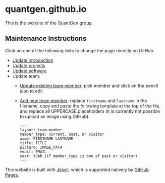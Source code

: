 quantgen.github.io
==================

This is the website of the QuantGen group.

Maintenance Instructions
------------------------

Click on one of the following links to change the page directly on GitHub:

- [Update introduction](https://github.com/QuantGen/quantgen.github.io/edit/master/_includes/introduction.md)
- [Update projects](https://github.com/QuantGen/quantgen.github.io/edit/master/_includes/projects.md)
- [Update software](https://github.com/QuantGen/quantgen.github.io/edit/master/_includes/software.md)
- Update team:
    - [Update existing team member](https://github.com/QuantGen/quantgen.github.io/tree/master/_team): pick member and click on the pencil icon to edit
    - [Add new team member](https://github.com/QuantGen/quantgen.github.io/new/master/_team?filename=firstname-lastname.md): replace `firstname` and `lastname` in the filename, copy and paste the following template at the top of the file, and replace all UPPERCASE placeholders (it is currently not possible to upload an image using GitHub):

        ```
        ---
        layout: team-member
        member_type: current, past, or visitor
        name: FIRSTNAME LASTNAME
        title: TITLE
        picture: IMAGE_PATH
        email: EMAIL
        year: YEAR (if member_type is one of past or visitor)
        ---
        ```

This website is built with [Jekyll](https://jekyllrb.com), which is supported
natively by [GitHub
Pages](https://help.github.com/en/github/working-with-github-pages/setting-up-a-github-pages-site-with-jekyll).
